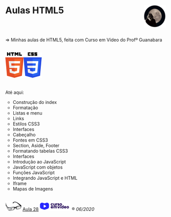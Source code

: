 <h1>Aulas HTML5<img src="_imagens/me_peq.png" align="right"/></h1><br/>
<br/>

=> Minhas aulas de HTML5, feita com Curso em Vídeo do Profº Guanabara<br/><br/>

<img src="_imagens/HTML5_logo.png" align="left"/><img src="_imagens/CSS3_logo.png"/>
<br/><br/><br/>
Até aqui:
<ul type="circle">
	<li>Construção do index</li>
	<li>Formatação</li>
	<li>Listas e menu</li>
	<li>Links</li>
	<li>Estilos CSS3</li>
	<li>Interfaces</li>
	<li>Cabeçalho</li>
	<li>Fontes em CSS3</li>
	<li>Section, Aside, Footer</li>
	<li>Formatando tabelas CSS3</li>
	<li>Interfaces</li>
	<li>Introdução ao JavaScript</li>
	<li>JavaScript com objetos</li>
	<li>Funções JavaScript</li>
	<li>Integrando JavaScript e HTML</li>
	<li>Iframe</li>
	<li>Mapas de Imagens</li>
</ul>
<br/>

<img src="_imagens/glass-oculos-preto-min.png"/>
<a href="https://www.youtube.com/watch?v=KcJzovbw_yY" target="_blank">Aula 28</a><a href="https://www.youtube.com/channel/UCrWvhVmt0Qac3HgsjQK62FQ" target="_blank"><img src="_imagens/cursoemvideo-logo.png"/></a>
&reg;
<i>06/2020</i>
